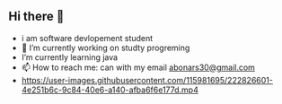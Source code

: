 ## Hi there 👋
- i am  software devlopement student
- 🔭 I’m currently working on studty progreming
-  I’m currently learning java 
- 📫 How to reach me:  can with my email
abonars30@gmail.com
- https://user-images.githubusercontent.com/115981695/222826601-4e251b6c-9c84-40e6-a140-afba6f6e177d.mp4
<!--
#### i am  software devlopement student

Here are some ideas to get you started:

- ####🔭 I’m currently working on studty progreming
- #### I’m currently learning egypt
- 👯 I’m looking to collaborate 
- 🤔 I’m looking for help with ...
- 💬 Ask me about ...
- ####📫 How to reach me: with my email
abonars30@gmail.com
- 😄 Pronouns: ...
- ⚡ Fun fact: ...
-->
